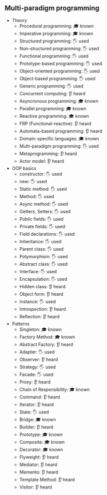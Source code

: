## Multi-paradigm programming

- Theory
  - Procedural programming: 🎓 known
  - Imperative programming: 🎓 known
  - Structured programming: 🖐️ used
  - Non-structured programming: 🖐️ used
  - Functional programming: 🖐️ used
  - Prototype-based programming: 🖐️ used
  - Object-oriented programming: 🖐️ used
  - Object-based programming: 🖐️ used
  - Generic programming: 🖐️ used
  - Concurrent computing: 👂 heard
  - Asyncronous programming: 🎓 known
  - Parallel programming: 🎓 known
  - Reactive programming: 🎓 known
  - FRP (Functional-reactive): 👂 heard
  - Automata-based programming: 👂 heard
  - Domain-specific languages: 🎓 known
  - Multi-paradigm programming: 🖐️ used
  - Metaprogramming: 👂 heard
  - Actor model: 👂 heard
- OOP basics
  - constructor: 🖐️ used
  - new: 🖐️ used
  - Static method: 🖐️ used
  - Method: 🖐️ used
  - Async method: 🖐️ used
  - Getters, Setters: 🖐️ used
  - Public fields: 🖐️ used
  - Private fields: 🖐️ used
  - Field declarations: 🖐️ used
  - Inheritance: 🖐️ used
  - Parent class: 🖐️ used
  - Polymorphism: 🖐️ used
  - Abstract class: 🖐️ used
  - Interface: 🖐️ used
  - Encapsulation: 🖐️ used
  - Hidden class: 👂 heard
  - Object form: 👂 heard
  - instance: 🖐️ used
  - Introspection: 👂 heard
  - Reflection: 👂 heard
- Patterns
  - Singleton: 🎓 known
  - Factory Method: 🎓 known
  - Abstract Factory: 👂 heard
  - Adapter: 🖐️ used
  - Observer: 👂 heard
  - Strategy: 🖐️ used
  - Facade: 🖐️ used
  - Proxy: 👂 heard
  - Chain of Responsibility: 🎓 known
  - Command: 👂 heard
  - Iterator: 👂 heard
  - State: 🖐️ used
  - Bridge: 🎓 known
  - Builder: 👂 heard
  - Prototype: 🎓 known
  - Composite: 🎓 known
  - Decorator: 🎓 known
  - Flyweight: 👂 heard
  - Mediator: 👂 heard
  - Memento: 👂 heard
  - Template Method: 👂 heard
  - Visitor: 👂 heard
